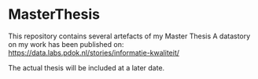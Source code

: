 # MasterThesis
This repository contains several artefacts of my Master Thesis
A  datastory on my work has been published on: https://data.labs.pdok.nl/stories/informatie-kwaliteit/

The actual thesis will be included at a later date.
